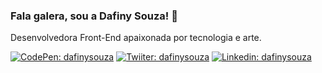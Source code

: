 ### Fala galera, sou a Dafiny Souza! 🖖

Desenvolvedora Front-End apaixonada por tecnologia e arte.

[![CodePen: dafinysouza](https://img.shields.io/badge/-dafinysouza-2c303a?style=flat&logo=codepen&logoColor=snow)](https://codepen.io/dafinysouza)
[![Twiiter: dafinysouza](https://img.shields.io/badge/-dafinysouza-1da1f2?style=flat&logo=twitter&logoColor=snow)](https://twitter.com/dafinysouza)
[![Linkedin: dafinysouza](https://img.shields.io/badge/-Dafiny%20Souza-0077b5?style=flat&logo=Linkedin&logoColor=snow)](https://www.linkedin.com/in/dafinysouza/)


<!--
**dafinysouza/dafinysouza** is a ✨ _special_ ✨ repository because its `README.md` (this file) appears on your GitHub profile.

Here are some ideas to get you started:

- 🔭 I’m currently working on ...
- 🌱 I’m currently learning ...
- 👯 I’m looking to collaborate on ...
- 🤔 I’m looking for help with ...
- 💬 Ask me about ...
- 📫 How to reach me: ...
- 😄 Pronouns: ...
- ⚡ Fun fact: ...
-->
